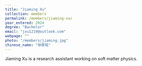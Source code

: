 ```yaml
---
title: "Jiaming Xu"
collection: members
permalink: /members/jiaming-xu/
year_entered: 2024
degree: "Bachelor"
email: "jxu1219@outlook.com"
webpage: ""
photo: "/members/jiaming.jpg"
chinese_name: "徐家铭"
---
```

Jiaming Xu is a research assistant working on soft matter physics.
